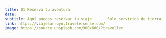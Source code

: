 ```yaml
---
title: 01 Reserva tu aventura
date:
subtitle: Aquí puedes reservar tu viaje.      Solo servicios de tierra
link: https://viajesarroyo.travelersense.com/
image: https://source.unsplash.com/900x600/?traveller
---
```

